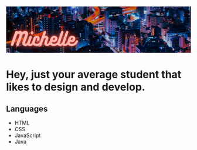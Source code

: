 ![](images/banner-800x200.png)
# Hey, just your average student that likes to design and develop.

## Languages
- HTML
- CSS
- JavaScript
- Java
